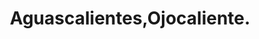 ---
title: Aguascalientes,Ojocaliente.
url: /aguascalientes-ojocaliente/
latitude: 21.881
longitude: -102.263
---